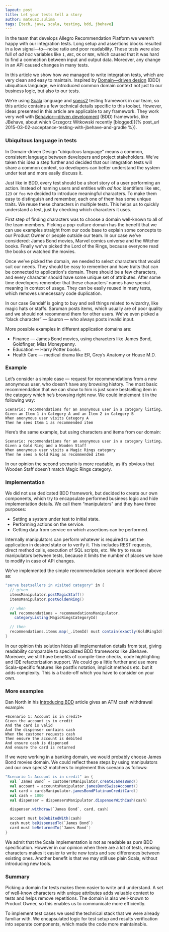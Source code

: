 ```yaml
---
layout: post
title: Let your tests tell a story
author: mateusz.sulima
tags: [tech, java, scala, testing, bdd, jbehave]
---
```


In the team that develops Allegro Recommendation Platform we weren’t happy with our integration tests. Long setup and
assertions blocks resulted in a low signal—to—noise ratio and poor readability. These tests were also full of _ad hoc_
variables like `1`, `ABC`, `OK` or `NOK`, which caused that it was hard to find a connection between input and output
data. Moreover, any change in an API caused changes in many tests.

In this article we show how we managed to write integration tests, which are very clean and easy to maintain. Inspired
by [Domain—driven design](https://en.wikipedia.org/wiki/Domain-driven_design) (DDD) ubiquitous language, we introduced
common domain context not just to our business logic, but also to our tests.

We’re using [Scala](http://www.scala-lang.org/) language and [specs2](https://etorreborre.github.io/specs2/) testing
framework in our team, so this article contains a few technical details specific to this toolset. However, ideas
presented in this article are applicable to any framework. They work very well with
[Behavior—driven development](https://en.wikipedia.org/wiki/Behavior-driven_development) (BDD) frameworks, like JBehave,
about which Grzegorz Witkowski recently
[blogged]({% post_url 2015-03-02-acceptance-testing-with-jbehave-and-gradle %}).

### Ubiquitous language in tests

In Domain-driven Design “ubiquitous language” means a common, consistent language between developers and project
stakeholders. We’ve taken this idea a step further and decided that our integration tests will share a common context,
so developers can better understand the system under test and more easily discuss it.

Just like in BDD, every test should be a short story of a user performing an action. Instead of naming users and entities
with _ad hoc_ identifiers like `ABC`, `123` or `foo` we decided to introduce meaningful characters.
To make them easy to distinguish and remember, each one of them has some unique traits.
We reuse these characters in multiple tests. This helps us to quickly understand a test, just by checking which characters it uses.

First step of finding characters was to choose a domain well-known to all of the team members. Picking a pop-culture
domain has the benefit that we can use examples straight from our code base to explain some concepts to our Product Owner
or people outside our team. In our case we’ve considered: James Bond movies, Marvel comics universe
and the Witcher books. Finally we’ve picked the Lord of the Rings, because everyone read the books or watched the movies.

Once we’ve picked the domain, we needed to select characters that would suit our needs. They should be easy to remember
and have traits that can be connected to application's domain. There should be a few characters, and every character
should have some unique set of attributes. After some time developers remember that these characters’ names have
special meaning in context of usage. They can be easily reused in many tests, which removes unnecessary code duplication.

In our case Gandalf is going to buy and sell things related to wizardry, like magic hats or staffs. Saruman posts items,
which usually are of poor quality and we should not recommend them for other users. We’ve even picked a
“black character” — Sauron — who always posts invalid input.

More possible examples in different application domains are:

- Finance — James Bond movies, using characters like James Bond, Goldfinger, Miss Moneypenny.
- Education — Harry Potter books.
- Health Care — medical drama like ER, Grey’s Anatomy or House M.D.

### Example

Let’s consider a simple case — request for recommendations from a new anonymous user, who doesn’t have any browsing
history. The most basic recommendation that we can show to him is just some bestselling item in the category which he’s
browsing right now. We could implement it in the following way:

    Scenario: recommendations for an anonymous user in a category listing.
    Given an Item 1 in Category A and an Item 2 in Category B
    When anonymous user visits Category A
    Then he sees Item 1 as recommended item

Here’s the same example, but using characters and items from our domain:

    Scenario: recommendations for an anonymous user in a category listing.
    Given a Gold Ring and a Wooden Staff
    When anonymous user visits a Magic Rings category
    Then he sees a Gold Ring as recommended item

In our opinion the second scenario is more readable, as it’s obvious that Wooden Staff doesn’t match Magic Rings
category.

### Implementation

We did not use dedicated BDD framework, but decided to create our own components, which try to encapsulate performed
business logic and hide implementation details. We call them “manipulators” and they have three purposes:

- Setting a system under test to initial state.
- Performing actions on the service.
- Getting data from service on which assertions can be performed.

Internally manipulators can perform whatever is required to set the application in desired state or to verify it.
This includes REST requests, direct method calls, execution of SQL scripts, etc. We try to reuse manipulators between
tests, because it limits the number of places we have to modify in case of API changes.

We’ve implemented the simple recommendation scenario mentioned above as:

```scala
"serve bestsellers in visited category" in {
  // given
  itemsManipulator.postMagicStaff()
  itemsManipulator.postGoldenRing()

  // when
  val recommendations = recommendationsManipulator.
    categoryListing(MagicRingsCategoryId)

  // then
  recommendations.items.map(_.itemId) must contain(exactly(GoldRingId))
}
```

In our opinion this solution hides all implementation details from test, giving readability comparable to specialized
BDD frameworks like JBehave. Moreover, we still have benefits of compile-time checks, code highlighting and IDE
refactorization support. We could go a little further and use more Scala-specific features like postfix notation,
implicit methods etc. but it adds complexity. This is a trade-off which you have to consider on your own.

### More examples

Dan North in his [Introducing BDD](http://dannorth.net/introducing-bdd/) article gives an ATM cash withdrawal example:

    +Scenario 1: Account is in credit+
    Given the account is in credit
    And the card is valid
    And the dispenser contains cash
    When the customer requests cash
    Then ensure the account is debited
    And ensure cash is dispensed
    And ensure the card is returned

If we were working in a banking domain, we would probably choose James Bond movies domain. We could reflect these steps
by using manipulators and our own specs2 matchers to implement this scenario as follows:

```scala
"Scenario 1: Account is in credit" in {
  val `James Bond` = customersManipulator.createJamesBond()
  val account = accountsManipulator.jamesBondSwissAccount()
  val card = cardsManipulator.jamesBondPlatinumCreditCard()
  val cash = 1000
  val dispenser = dispensersManipulator.dispenserWithCash(cash)

  dispenser.withdraw(`James Bond`, card, cash)

  account must beDebitedWith(cash)
  cash must beDispensedTo(`James Bond`)
  card must beReturnedTo(`James Bond`)
}
```

We admit that the Scala implementation is not as readable as _pure_ BDD specification. However in our opinion when there
are a lot of tests, reusing characters makes it easier to write new tests and see differences between existing ones.
Another benefit is that we may still use plain Scala, without introducing new tools.

### Summary

Picking a domain for tests makes them easier to write and understand. A set of well-know characters with unique
attributes adds valuable context to tests and helps remove repetitions. The domain is also well-known to
Product Owner, so this enables us to communicate more efficiently.

To implement test cases we used the technical stack that we were already familiar with. We encapsulated logic for
test setup and results verification into separate components, which made the code more maintainable.
